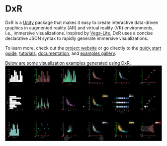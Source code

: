 # DxR
DxR is a [Unity](https://unity3d.com/unity) package that makes it easy to create interactive data-driven graphics in augmented reality (AR) and virtual reality (VR) environments, i.e., immersive visualizations. Inspired by [Vega-Lite](https://vega.github.io/vega-lite/), DxR uses a concise declarative JSON syntax to rapidly generate immersive visualizations.

To learn more, check out the [project website](https://ronellsicat.github.io/DxR) or go directly to the [quick start guide](https://ronellsicat.github.io/DxR/site/tutorials/quickstart.html), [tutorials](https://ronellsicat.github.io/DxR/site/tutorials.html), [documentation](https://ronellsicat.github.io/DxR/site/documentation.html), and [examples gallery](https://ronellsicat.github.io/DxR/site/examples.html).

Below are some visualization examples generated using DxR.
<img src="docs/assets/img/gallery_overview.png" width="600">
